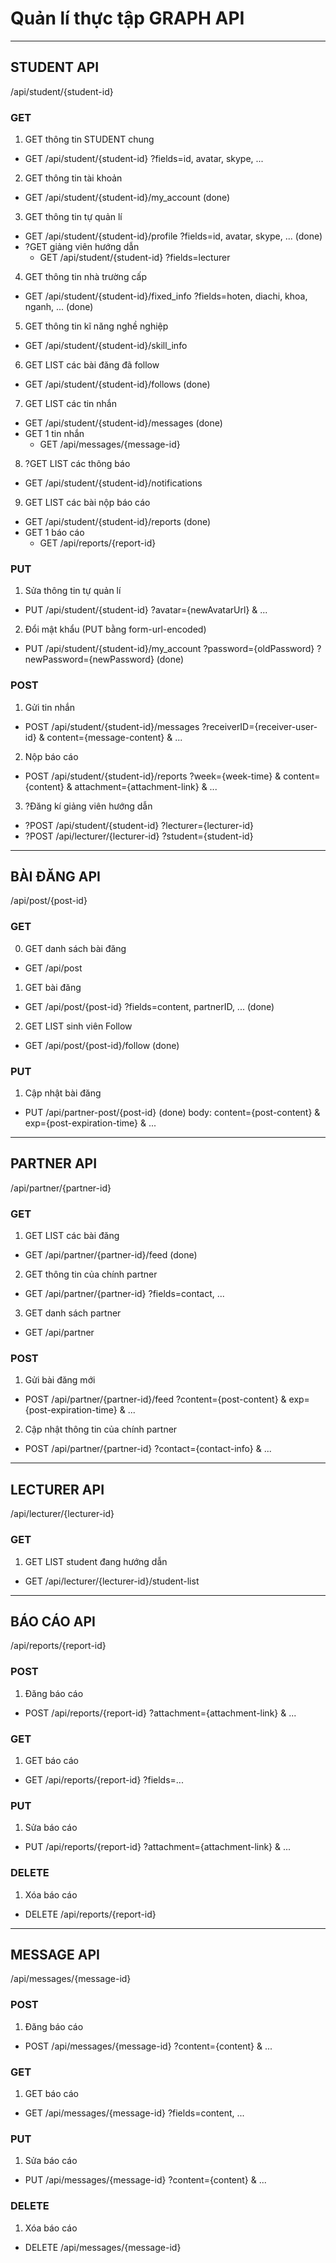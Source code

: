 # Quản lí thực tập GRAPH API

---

## STUDENT API
/api/student/{student-id}

### GET 
1. GET thông tin STUDENT chung
- GET /api/student/{student-id} ?fields=id, avatar, skype, ...
2. GET thông tin tài khoản
- GET /api/student/{student-id}/my_account (done)
3. GET thông tin tự quản lí
- GET /api/student/{student-id}/profile ?fields=id, avatar, skype, ... (done)
- ?GET giảng viên hướng dẫn
    - GET /api/student/{student-id} ?fields=lecturer
4. GET thông tin nhà trường cấp
- GET /api/student/{student-id}/fixed_info ?fields=hoten, diachi, khoa, nganh, ... (done)
5. GET thông tin kĩ năng nghề nghiệp
- GET /api/student/{student-id}/skill_info
6. GET LIST các bài đăng đã follow
- GET /api/student/{student-id}/follows (done)
7. GET LIST các tin nhắn
- GET /api/student/{student-id}/messages (done)
- GET 1 tin nhắn
    - GET /api/messages/{message-id}
8. ?GET LIST các thông báo
- GET /api/student/{student-id}/notifications
9. GET LIST các bài nộp báo cáo
- GET /api/student/{student-id}/reports (done)
- GET 1 báo cáo
    - GET /api/reports/{report-id}

### PUT
1. Sửa thông tin tự quản lí
- PUT /api/student/{student-id} ?avatar={newAvatarUrl} & ...
2. Đổi mật khẩu (PUT bằng form-url-encoded)
- PUT /api/student/{student-id}/my_account ?password={oldPassword} ?newPassword={newPassword} (done)


### POST
1. Gửi tin nhắn
- POST /api/student/{student-id}/messages ?receiverID={receiver-user-id} & content={message-content} & ...
2. Nộp báo cáo
- POST /api/student/{student-id}/reports ?week={week-time} & content={content} & attachment={attachment-link} & ...
3. ?Đăng kí giảng viên hướng dẫn
- ?POST /api/student/{student-id} ?lecturer={lecturer-id}
- ?POST /api/lecturer/{lecturer-id} ?student={student-id}

---

## BÀI ĐĂNG API
/api/post/{post-id}


### GET
0. GET danh sách bài đăng
- GET /api/post
1. GET bài đăng
- GET /api/post/{post-id} ?fields=content, partnerID, ... (done)
2. GET LIST sinh viên Follow
- GET /api/post/{post-id}/follow (done)

### PUT

1. Cập nhật bài đăng
- PUT /api/partner-post/{post-id}  (done)
body: content={post-content} & exp={post-expiration-time} & ... 

---

## PARTNER API
/api/partner/{partner-id}

### GET 

1. GET LIST các bài đăng
- GET /api/partner/{partner-id}/feed (done)
2. GET thông tin của chính partner
- GET /api/partner/{partner-id} ?fields=contact, ...
3. GET danh sách partner
- GET /api/partner

### POST

1. Gửi bài đăng mới
- POST /api/partner/{partner-id}/feed ?content={post-content} & exp={post-expiration-time} & ...
2. Cập nhật thông tin của chính partner
- POST /api/partner/{partner-id} ?contact={contact-info} & ...

---

## LECTURER API
/api/lecturer/{lecturer-id}

### GET

1. GET LIST student đang hướng dẫn
- GET /api/lecturer/{lecturer-id}/student-list

---

## BÁO CÁO API
/api/reports/{report-id}

### POST
1. Đăng báo cáo
- POST /api/reports/{report-id} ?attachment={attachment-link} & ...

### GET
1. GET báo cáo
- GET /api/reports/{report-id} ?fields=...

### PUT
1. Sửa báo cáo
- PUT /api/reports/{report-id} ?attachment={attachment-link} & ...

### DELETE
1. Xóa báo cáo
- DELETE /api/reports/{report-id}

---

## MESSAGE API
/api/messages/{message-id}

### POST
1. Đăng báo cáo
- POST /api/messages/{message-id} ?content={content} & ...

### GET
1. GET báo cáo
- GET /api/messages/{message-id} ?fields=content, ...

### PUT
1. Sửa báo cáo
- PUT /api/messages/{message-id} ?content={content} & ...

### DELETE
1. Xóa báo cáo
- DELETE /api/messages/{message-id}